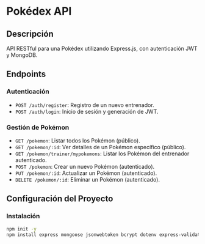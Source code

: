 # Pokédex API

## Descripción

API RESTful para una Pokédex utilizando Express.js, con autenticación JWT y MongoDB.

## Endpoints

### Autenticación

- `POST /auth/register`: Registro de un nuevo entrenador.
- `POST /auth/login`: Inicio de sesión y generación de JWT.

### Gestión de Pokémon

- `GET /pokemon`: Listar todos los Pokémon (público).
- `GET /pokemon/:id`: Ver detalles de un Pokémon específico (público).
- `GET /pokemon/trainer/mypokemons`: Listar los Pokémon del entrenador autenticado.
- `POST /pokemon`: Crear un nuevo Pokémon (autenticado).
- `PUT /pokemon/:id`: Actualizar un Pokémon (autenticado).
- `DELETE /pokemon/:id`: Eliminar un Pokémon (autenticado).

## Configuración del Proyecto

### Instalación

```bash
npm init -y
npm install express mongoose jsonwebtoken bcrypt dotenv express-validator
